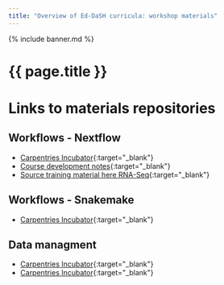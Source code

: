 ```yaml
---
title: "Overview of Ed-DaSH curricula: workshop materials"
---
```


{% include banner.md %}

# {{ page.title }}

# Links to materials repositories

## Workflows - Nextflow

* [Carpentries Incubator](https://carpentries-incubator.github.io/workflows-nextflow/){:target="_blank"} 
* [Course development notes](https://codimd.carpentries.org/ekmGULvlTb62qUfKdDB90A?view){:target="_blank"} 
* [Source training material here RNA-Seq](https://seqera.io/training/#training_material){:target="_blank"} 

## Workflows - Snakemake

* [Carpentries Incubator](https://github.com/carpentries-incubator/snakemake-novice-bioinformatics){:target="_blank"} 

## Data managment

* [Carpentries Incubator](https://github.com/carpentries-incubator/good-enough-practices){:target="_blank"} 
* [Carpentries Incubator](https://github.com/carpentries-incubator/fair-bio-practice){:target="_blank"} 


